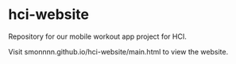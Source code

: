 # hci-website
Repository for our mobile workout app project for HCI.

Visit smonnnn.github.io/hci-website/main.html to view the website.
